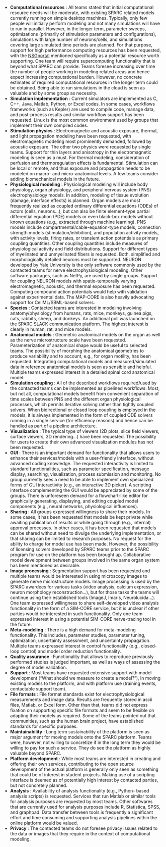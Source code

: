 - **Computational resources** : All teams stated that initial
computational resource needs will be moderate, with existing SPARC
related models currently running on simple desktop machines. Typically,
only few people will initially perform modeling and not many simulations
will have to run in parallel. However, in the longer term, parameter
sweeps, optimizations (primarily of stimulation parameters and
configurations), simulations with large number of neurons/cells, and
simulations covering large simulated time periods are planned. For that
purpose, support for high performance computing resources has been
requested, with the [NSGportal](https://www.nsgportal.org/) mentioned
specifically as a potential resource worth supporting. One team will
require supercomputing functionality that is beyond what SPARC can
provide. Teams foresee increasing over time the number of people working
in modeling related areas and hence expect increasing computational
burden. However, no concrete estimates of required computational
resources in the longer term could be obtained. Being able to run
simulations in the cloud is seen as valuable and by some group as
necessity.
- **Simulation implementation** : Current simulators are implemented as
C, C++, Java, Matlab, Python, or Excel codes. In some cases, workflows
frameworks (such as Kepler) are used to compile code, manage data, and
post-process results and similar workflow support has been requested.
Linux is the most common environment used by groups that implement their
own compiled codes.
- **Stimulation physics** : Electromagnetic and acoustic exposure,
thermal, and light propagation modeling have been requested, with
electromagnetic modeling most prominently demanded, followed by acoustic
exposure. The other two physics were requested by single teams. Support
for thin layers and anisotropy in the electromagnetic modeling is seen as
a must. For thermal modeling, consideration of perfusion and
thermoregulation effects is fundamental. Stimulation can be local or
remote, and thus exposure and propagation needs to be modeled on macro-
and micro-anatomical levels. A few teams consider adding biomechanical
models in the future.
- **Physiological modeling** : Physiological modeling will include body
physiology, organ physiology, and peripheral nervous system (PNS)
electrophysiology models. In addition, modeling of tissue evolution
(damage, interface effects) is planned. Organ models are most frequently
realized as coupled ordinary differential equations (ODEs) of actors
(cells, neurons…), but can also be finite element-type partial
differential equation (PDE) models or even black-box models without known
equations (e.g., extracted through machine learning). PNS models include
compartmental/cable-equation-type models, connection strength models
(stimulation/inhibition), and population activity models, with activity
levels, firing rates, or transient action potentials as primary coupling
quantities. Other coupling quantities include measures of physiological
activity and field distributions. Support for different types of
myelinated and unmyelinated fibers is requested. Both, simplified and
morphologically detailed neurons must be supported. NEURON developed by
Yale University is the only software commonly used by the contacted teams
for nerve electrophysiological modeling. Other software packages, such
as NetPy, are used by single groups. Support for coupling NEURON models
with spatio-temporally varying electromagnetic, acoustic, and thermal
exposure has been requested. Computing compound action potentials would
help with validation against experimental data. The MAP-CORE is also
heavily advocating support for CellML/SBML-based solvers.
- **Species** : Contacted teams are interested in modeling involving
anatomy/physiology from humans, rats, mice, monkeys, guinea pigs, cats,
rabbits, sheep, and donkeys. An additional poll was launched on the SPARC
SLACK communication platform. The highest interest is clearly in human,
rat, and mice models.
- **Anatomical models** : Geometric anatomical models on the organ as
well as the nerve microstructure scale have been requested.
Parameterization of anatomical shape would be useful to selected teams.
The possibility of morphing the anatomical geometries to produce
variability and to account, e.g., for organ motility, has been requested.
Integrating computational models and measured/simulated data in reference
anatomical models is seen as sensible and helpful. Multiple teams
expressed interest in a detailed spinal cord anatomical model.
- **Simulation coupling** : All of the described workflows required/used
by the contacted teams can be implemented as pipelined workflows. Most,
but not all, computational models benefit from convenient separation of
time scales between PNS and the different organ physiological processes,
which permits iterative solving rather than tightly coupled solvers. When
bidirectional or closed loop coupling is employed in the models, it is
always implemented in the form of coupled ODE solvers running in a single
service (for efficiency reasons) and hence can be handled as part of a
pipeline architecture.
- **Visualization** : The typical type of viewers (2D plots, slice field
viewers, surface viewers, 3D rendering...) have been requested. The
possibility for users to create their own advanced visualization modules
has not been requested.
- **GUI** : There is an important demand for functionality that allows
users to enhance their services/models with a user-friendly interface,
without advanced coding knowledge. The requested interactivity is limited
to standard functionalities, such as parameter specification, message
display, searching, visualization, process submission and monitoring. No
group currently sees a need to be able to implement own specialized forms
of GUI interactivity (e.g., an interactive 3D picker). A scripting
interface complementing the GUI would be appreciated by some of the
groups. There is unforeseen demand for a flowchart-like editor for
graphically generating, displaying, and editing coupled model components
(e.g., neural networks, physiological influences).
- **Sharing** : All groups expressed willingness to share their models.
In some cases, it has been requested that models be kept private while
awaiting publication of results or while going through (e.g., internal)
approval processes. In other cases, it has been requested that models can
be shared without need to divulge the underlying implementation, or that
sharing can be limited to research purposes. No request for the ability
to charge for model use has been made. However, the possibility of
licensing solvers developed by SPARC teams prior to the SPARC program for
use on the platform has been brought up. Collaborative model development
between groups involved in the same organ system has been mentioned as
desirable.
- **Image processing** : Segmentation support has been requested and
multiple teams would be interested in using microscopy images to generate
nerve microstructure models. Image processing is used by the SPARC
awardees for various tasks (video analysis, calcium expression, neuron
morphology reconstruction…), but for those tasks the teams will continue
using their established tools (ImageJ, Imaris, Neurolucida…). One team
expressed willingness to share self-developed video analysis
functionality in the form of a SIM-CORE service, but it is unclear if
other parties would be interested in such functionality. Only one team
expressed interest in using a potential SIM-CORE nerve-tracing tool in
the future.
- **Meta-modeling** : There is a high demand for meta-modeling
functionality. This includes, parameter studies, parameter tuning,
optimization, uncertainty assessment, and uncertainty propagation.
Multiple teams expressed interest in control functionality (e.g., closed-
loop control) and model order reduction functionality.
- **Quality assurance** : Functionality that allows to reproduce
previously performed studies is judged important, as well as ways of
assessing the degree of model validation.
- **Support** : Most teams have requested extensive support with model
development (“What should we measure to create a model?”), in moving
existing models to the platform, and with platform use (training events,
contactable support team).
- **File formats** : File format standards exist for electrophysiological
measurements and image data. Results are frequently stored in ascii
files, Matlab, or Excel form. Other than that, teams did not express
fixation on supporting specific file formats and seem to be flexible on
adapting their models as required. Some of the teams pointed out that
communities, such as the human brain project, have established standards
for specific purposes.
- **Maintainability** : Long term sustainability of the platform is seen
as major argument for moving models onto the SPARC platform. Teams were,
however, not willing to concretize if in the long term they would be
willing to pay for such a service. They do see the platform as highly
valuable beyond SPARC.
- **Platform development** : While most teams are interested in creating
and offering their own services, contributing to the open source
development of the actual platform is generally only seen as something
that could be of interest in student projects. Making use of a scripting
interface is deemed as of potentially high interest by contacted parties,
but not concretely planned.
- **Analysis** : Availability of analysis functionality (e.g., Python-
based analysis scripts)  is requested. Services that run Matlab or
similar tools for analysis purposes are requested by most teams. Other
softwares that are currently used for analysis purposes include R,
Statistica, SPSS, and graphpad. Data transfer between tools is frequently
a significant effort and time consuming and supporting analysis pipelines
within the online platform would be valued.
- **Privacy** : The contacted teams do not foresee privacy issues related
to the data or images that they require in the context of computational
modeling.
